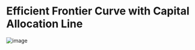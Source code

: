 # Efficient Frontier Curve with Capital Allocation Line

![image](https://github.com/user-attachments/assets/cdd49a46-d22f-4e1c-89ed-75983546620c)

